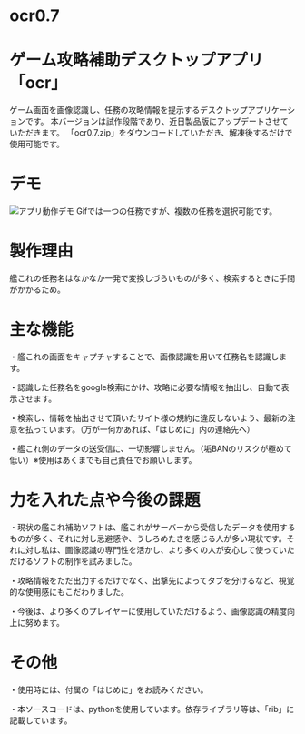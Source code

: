 # ocr0.7

# ゲーム攻略補助デスクトップアプリ「ocr」

ゲーム画面を画像認識し、任務の攻略情報を提示するデスクトップアプリケーションです。
本バージョンは試作段階であり、近日製品版にアップデートさせていただきます。
「ocr0.7.zip」をダウンロードしていただき、解凍後するだけで使用可能です。

# デモ

![アプリ動作デモ](https://github.com/FuyaOtsu/ocr0.7/blob/main/ocr_gif.gif)
Gifでは一つの任務ですが、複数の任務を選択可能です。

# 製作理由

艦これの任務名はなかなか一発で変換しづらいものが多く、検索するときに手間がかかるため。

# 主な機能
・艦これの画面をキャプチャすることで、画像認識を用いて任務名を認識します。

・認識した任務名をgoogle検索にかけ、攻略に必要な情報を抽出し、自動で表示させます。

・検索し、情報を抽出させて頂いたサイト様の規約に違反しないよう、最新の注意を払っています。（万が一何かあれば、「はじめに」内の連絡先へ）

・艦これ側のデータの送受信に、一切影響しません。（垢BANのリスクが極めて低い）※使用はあくまでも自己責任でお願いします。

# 力を入れた点や今後の課題
・現状の艦これ補助ソフトは、艦これがサーバーから受信したデータを使用するものが多く、それに対し忌避感や、うしろめたさを感じる人が多い現状です。それに対し私は、画像認識の専門性を活かし、より多くの人が安心して使っていただけるソフトの制作を試みました。

・攻略情報をただ出力するだけでなく、出撃先によってタブを分けるなど、視覚的な使用感にもこだわりました。

・今後は、より多くのプレイヤーに使用していただけるよう、画像認識の精度向上に努めます。

# その他
・使用時には、付属の「はじめに」をお読みください。

・本ソースコードは、pythonを使用しています。依存ライブラリ等は、「rib」に記載しています。


